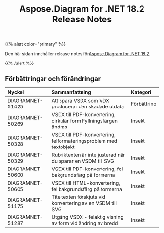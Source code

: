 ﻿---
title: Aspose.Diagram for .NET 18.2 Release Notes
type: docs
weight: 110
url: /sv/net/aspose-diagram-for-net-18-2-release-notes/
---
{{% alert color="primary" %}} 

 Den här sidan innehåller release notes för[Aspose.Diagram for .NET 18.2](https://www.nuget.org/packages/Aspose.Diagram/18.2.0).

{{% /alert %}} 
## **Förbättringar och förändringar**

|**Nyckel**|**Sammanfattning**|**Kategori**|
|:- |:- |:- |
|DIAGRAMNET-51425|Att spara VSDX som VDX producerar den skadade utdata|Förbättring|
|DIAGRAMNET-50269|VSDX till PDF-konvertering, cirkulär form Fyllningsfärgen ändras|Insekt|
|DIAGRAMNET-50328   |VSDX till PDF-konvertering, felformateringsproblem med textobjekt|Insekt|
|DIAGRAMNET-50329|Rubriktexten är inte justerad när du sparar en VSDM till SVG|Insekt|
|DIAGRAMNET-50600|VSDX till PDF-konvertering, fel bakgrundsfärg på formerna|Insekt|
|DIAGRAMNET-50605|VSDX till HTML-konvertering, fel bakgrundsfärg på formerna|Insekt|
|DIAGRAMNET-51175|Titeltexten förskjuts vid konvertering av en VSDM till SVG|Insekt|
|DIAGRAMNET-51287|Utgång VSDX - felaktig visning av form vid ändring av bredd|Insekt|


